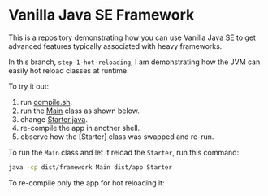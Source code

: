 # Vanilla Java SE Framework

This is a repository demonstrating how you can use Vanilla Java SE to get advanced features
typically associated with heavy frameworks.

In this branch, `step-1-hot-reloading`, I am demonstrating how the JVM can easily hot reload classes at runtime.

To try it out:

1. run [compile.sh](compile.sh).
2. run the [Main](framework/src/Main.java) class as shown below.
3. change [Starter.java](app/src/Starter.java).
4. re-compile the app in another shell.
5. observe how the [Starter] class was swapped and re-run.

To run the `Main` class and let it reload the `Starter`, run this command:

```bash
java -cp dist/framework Main dist/app Starter
```

To re-compile only the app for hot reloading it:

```bash

```
